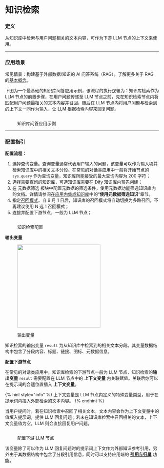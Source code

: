 # 知识检索

### 定义

从知识库中检索与用户问题相关的文本内容，可作为下游 LLM 节点的上下文来使用。



***

### 应用场景

常见情景：构建基于外部数据/知识的 AI 问答系统（RAG）。了解更多关于 RAG 的[基本概念](../../../learn-more/extended-reading/retrieval-augment/)。

下图为一个最基础的知识库问答应用示例，该流程的执行逻辑为：知识库检索作为 LLM 节点的前置步骤，在用户问题传递至 LLM 节点之前，先在知识检索节点内将匹配用户问题最相关的文本内容并召回，随后在 LLM 节点内将用户问题与检索到的上下文一同作为输入，让 LLM 根据检索内容来回复问题。

<figure><img src="../../../.gitbook/assets/image (244).png" alt=""><figcaption><p>知识库问答应用示例</p></figcaption></figure>

***

### 配置指引

**配置流程：**

1. 选择查询变量。查询变量通常代表用户输入的问题，该变量可以作为输入项并检索知识库中的相关文本分段。在常见的对话类应用中一般将开始节点的 `sys.query` 作为查询变量，知识库所能接受的最大查询内容为 200 字符；
2. 选择需要查询的知识库，可选知识库需要在 Dify 知识库内预先[创建](../../knowledge-base/create-knowledge-and-upload-documents/)；
3. 在 元数据筛选 板块中配置元数据的筛选条件，使用元数据功能筛选知识库内的文档。详情请参阅[在应用内集成知识库](https://docs.dify.ai/zh-hans/guides/knowledge-base/integrate-knowledge-within-application)中的“**使用元数据筛选知识**”章节。
4. 指定[召回模式](../../../learn-more/extended-reading/retrieval-augment/retrieval.md)。自 9 月 1 日后，知识库的召回模式将自动切换为多路召回，不再建议使用 N 选 1 召回模式；
5. 连接并配置下游节点，一般为 LLM 节点；

<figure><img src="../../../.gitbook/assets/image (74).png" alt=""><figcaption><p>知识检索配置</p></figcaption></figure>

**输出变量**

<figure><img src="../../../.gitbook/assets/image (250).png" alt="" width="272"><figcaption><p>输出变量</p></figcaption></figure>

知识检索的输出变量 `result` 为从知识库中检索到的相关文本分段。其变量数据结构中包含了分段内容、标题、链接、图标、元数据信息。

**配置下游节点**

在常见的对话类应用中，知识库检索的下游节点一般为 LLM 节点，知识检索的**输出变量** `result` 需要配置在 LLM 节点中的 **上下文变量** 内关联赋值。关联后你可以在提示词的合适位置插入 **上下文变量**。

{% hint style="info" %}
上下文变量是 LLM 节点内定义的特殊变量类型，用于在提示词内插入外部检索的文本内容。
{% endhint %}

当用户提问时，若在知识检索中召回了相关文本，文本内容会作为上下文变量中的值填入提示词，提供 LLM 回复问题；若未在知识库检索中召回相关的文本，上下文变量值为空，LLM 则会直接回复用户问题。

<figure><img src="../../../.gitbook/assets/image (77).png" alt=""><figcaption><p>配置下游 LLM 节点</p></figcaption></figure>

该变量除了可以作为 LLM 回复问题时的提示词上下文作为外部知识参考引用，另外由于其数据结构中包含了分段引用信息，同时可以支持应用端的 [**引用与归属**](../../knowledge-base/retrieval-test-and-citation.md#id-2-yin-yong-yu-gui-shu) 功能。

